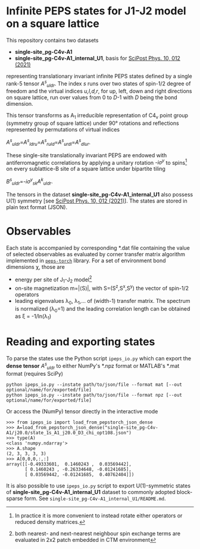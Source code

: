 # Infinite PEPS states for J1-J2 model on a square lattice

This repository contains two datasets

* **single-site_pg-C4v-A1**
* **single-site_pg-C4v-A1_internal_U1**, basis for [SciPost Phys. 10, 012 (2021)](https://scipost.org/SciPostPhys.10.1.012)
 
representing translationary invariant infinite PEPS states defined by a single rank-5 tensor *A<sup>s</sup><sub>uldr</sub>*.
The index *s* runs over two states of spin-1/2 degree of freedom and the virtual indices *u,l,d,r*, for up, left, down and right directions on square lattice, run over values 
from 0 to *D*-1 with *D* being the bond dimension.

This tensor transforms as A<sub>1</sub> irreducible representation of C4<sub>v</sub> point group (symmetry group of square lattice) 
under 90° rotations and reflections represented by permutations of virtual indices

*A<sup>s</sup><sub>uldr</sub>*=*A<sup>s</sup><sub>ldru</sub>*=*A<sup>s</sup><sub>ruld</sub>*=*A<sup>s</sup><sub>urdl</sub>*=*A<sup>s</sup><sub>dlur</sub>*.

These single-site translationally invariant PEPS are endowed with antiferromagnetic correlations by
applying a unitary rotation *-iσ<sup>y</sup>* to spins[^1] on every sublattice-B site of a square lattice under bipartite tiling

*B<sup>s</sup><sub>uldr</sub>*=*-iσ<sup>y</sup><sub>sk</sub>A<sup>k</sup><sub>uldr</sub>*.

The tensors in the dataset **single-site_pg-C4v-A1_internal_U1** also possess U(1) symmetry [see [SciPost Phys. 10, 012 (2021)](https://scipost.org/SciPostPhys.10.1.012)]. 
The states are stored in plain text format (JSON).

# Observables

Each state is accompanied by corresponding *.dat file containing the value of selected observables
as evaluated by corner transfer matrix algorithm implemented in [``peps-torch``](https://github.com/jurajHasik/peps-torch) library.
For a set of environment bond dimensions χ, those are
* energy per site of J<sub>1</sub>-J<sub>2</sub> model[^2]
* on-site magnetization m=|⟨S⟩|, with S=(S<sup>z</sup>,S<sup>x</sup>,S<sup>y</sup>) the vector of spin-1/2 operators
* leading eigenvalues λ<sub>0</sub>, λ<sub>1</sub>,... of (width-1) transfer matrix. The spectrum is normalized (λ<sub>0</sub>=1)
  and the leading correlation length can be obtained as ξ = -1/ln(λ<sub>1</sub>)

# Reading and exporting states

To parse the states use the Python script ``ipeps_io.py`` which can export 
the **dense tensor** *A<sup>s</sup><sub>uldr</sub>* to either NumPy's *.npz format or MATLAB's *.mat format (requires SciPy)

```
python ipeps_io.py --instate path/to/json/file --format mat [--out optional/name/for/exported/file]
python ipeps_io.py --instate path/to/json/file --format npz [--out optional/name/for/exported/file]
```

Or access the (NumPy) tensor directly in the interactive mode

```
>>> from ipeps_io import load_from_pepstorch_json_dense
>>> A=load_from_pepstorch_json_dense("single-site_pg-C4v-A1/j20.0/state_1s_A1_j20.0_D3_chi_opt108.json")
>>> type(A)
<class 'numpy.ndarray'>
>>> A.shape
(2, 3, 3, 3, 3)
>>> A[0,0,0,:,:]
array([[-0.49333601,  0.1460243 ,  0.03569442],
       [ 0.1460243 , -0.26334648, -0.01241685],
       [ 0.03569442, -0.01241685,  0.40762404]])
``` 

It is also possible to use ``ipeps_io.py`` script to export U(1)-symmetric states of **single-site_pg-C4v-A1_internal_U1** dataset to commonly adopted
block-sparse form. See ``single-site_pg-C4v-A1_internal_U1/README.md``.

[^1]: In practice it is more convenient to instead rotate either operators or reduced density matrices.
[^2]: both nearest- and next-nearest neighbour spin exchange terms are evaluated in 2x2 patch embedded in CTM environment